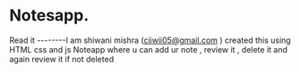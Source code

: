# Notesapp.
Read it
--------I am shiwani mishra (ciiwii05@gmail.com )
created this using HTML css and js 
Noteapp where u can add ur note , review it , delete it and again review it if not deleted


